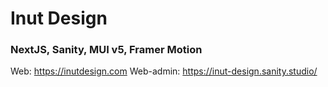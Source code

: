 # Inut Design

### NextJS, Sanity, MUI v5, Framer Motion

Web: https://inutdesign.com
Web-admin: https://inut-design.sanity.studio/
